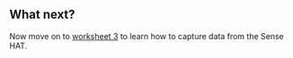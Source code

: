 ## What next?

Now move on to [worksheet 3](worksheet3.md) to learn how to capture data from the Sense HAT.

